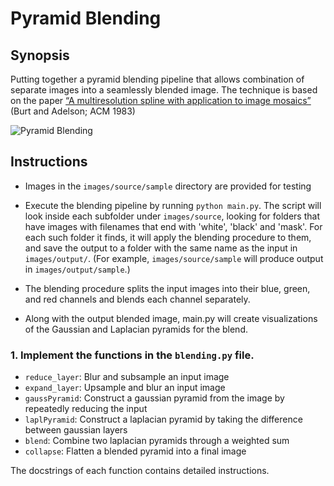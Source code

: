 # Pyramid Blending

## Synopsis

Putting together a pyramid blending pipeline that allows combination of separate images into a seamlessly blended image. The technique is based on the paper [“A multiresolution spline with application to image mosaics”](http://persci.mit.edu/pub_pdfs/spline83.pdf) (Burt and Adelson; ACM 1983) 

![Pyramid Blending](blend.png)

## Instructions

- Images in the `images/source/sample` directory are provided for testing 

- Execute the blending pipeline by running `python main.py`. The script will look inside each subfolder under `images/source`, looking for folders that have images with filenames that end with 'white', 'black' and 'mask'. For each such folder it finds, it will apply the blending procedure to them, and save the output to a folder with the same name as the input in `images/output/`. (For example, `images/source/sample` will produce output in `images/output/sample`.)

- The blending procedure splits the input images into their blue, green, and red channels and blends each channel separately. 

- Along with the output blended image, main.py will create visualizations of the Gaussian and Laplacian pyramids for the blend. 


### 1. Implement the functions in the `blending.py` file.

  - `reduce_layer`: Blur and subsample an input image
  - `expand_layer`: Upsample and blur an input image
  - `gaussPyramid`: Construct a gaussian pyramid from the image by repeatedly reducing the input
  - `laplPyramid`: Construct a laplacian pyramid by taking the difference between gaussian layers
  - `blend`: Combine two laplacian pyramids through a weighted sum
  - `collapse`: Flatten a blended pyramid into a final image

The docstrings of each function contains detailed instructions. 
